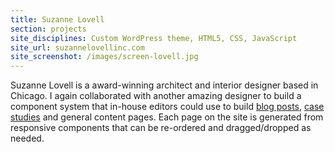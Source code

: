 ```yaml
---
title: Suzanne Lovell
section: projects
site_disciplines: Custom WordPress theme, HTML5, CSS, JavaScript
site_url: suzannelovellinc.com
site_screenshot: /images/screen-lovell.jpg
---
```


Suzanne Lovell is a award-winning architect and interior designer based in Chicago. I again collaborated with another amazing designer to build a component system that in-house editors could use to build [blog posts](https://suzannelovellinc.com/blog/a-spun-chair/), [case studies](https://suzannelovellinc.com/portfolio/gulf-coast-penthouse/) and general content pages. Each page on the site is generated from responsive components that can be re-ordered and dragged/dropped as needed.